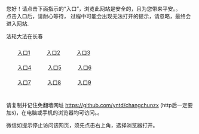您好！请点击下面指示的“入口”，浏览此网站是安全的，且为您带来平安。。 <br/>
点击入口后，请耐心等待， 过程中可能会出现无法打开的提示，请忽略，最终会进入网站. </br>

法轮大法在长春<br/>
<div style="padding:10px"><a style="margin:20px" target="_blank" href="https://d5elr882s8cpi.cloudfront.net/2Qpsp?nrjxlp" id="ccLink1" rel="nofollow">入口1</a> <a target="_blank" style="margin:20px" href="https://d3hnebl9ffo4tc.cloudfront.net/2Qpsp?aeoclxw" id="ccLink2" rel="nofollow">入口2</a> <a style="margin:20px" target="_blank" href="https://d3ej12p500l1ye.cloudfront.net/2Qpsp?rqalfyhe" id="ccLink3" rel="nofollow">入口3</a></div>

<div style="padding:10px" ><a style="margin:20px" target="_blank" href="https://d5elr882s8cpi.cloudfront.net/2Qpsp?nrjxlp" id="ccLink4" rel="nofollow">入口4</a> <a style="margin:20px" href="https://d3hnebl9ffo4tc.cloudfront.net/2Qpsp?aeoclxw" target="_blank" id="ccLink5" rel="nofollow">入口5</a> <a style="margin:20px" href="https://d3ej12p500l1ye.cloudfront.net/2Qpsp?rqalfyhe" target="_blank" id="ccLink6" rel="nofollow">入口6</a></div>

<div style="padding:10px"><a style="margin:20px" target="_blank" href="https://d5elr882s8cpi.cloudfront.net/2Qpsp?nrjxlp" id="ccLink7" rel="nofollow">入口7</a> <a style="margin:20px" href="https://d3hnebl9ffo4tc.cloudfront.net/2Qpsp?aeoclxw" target="_blank" id="ccLink8" rel="nofollow">入口8</a> <a style="margin:20px" target="_blank" href="https://d3ej12p500l1ye.cloudfront.net/2Qpsp?rqalfyhe" id="ccLink9" rel="nofollow">入口9</a></div>

<br/>



请复制并记住免翻墙网址 https://github.com/yntd/changchunzx (http后一定要加s)，在电脑或手机的浏览器均可访问。。<br/>

微信如提示停止访问该网页，须先点击右上角，选择浏览器打开。
